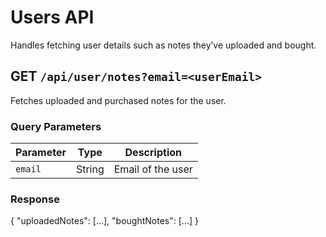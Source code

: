 # Users API

Handles fetching user details such as notes they’ve uploaded and bought.

## **GET** `/api/user/notes?email=<userEmail>`

Fetches uploaded and purchased notes for the user.

### Query Parameters

| Parameter | Type   | Description       |
|-----------|--------|-------------------|
| `email`   | String | Email of the user |

### Response

{
  "uploadedNotes": [...],
  "boughtNotes": [...]
}
